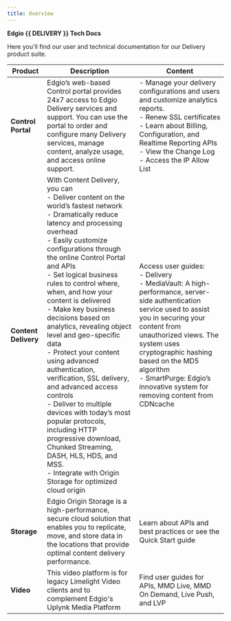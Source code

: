 ```yaml
---
title: Overview
---
```


**Edgio {{ DELIVERY }} Tech Docs**

Here you'll find our user and technical documentation for our Delivery product suite.

|Product|Description| Content|
|---|---|---|
|**Control Portal**|Edgio’s web-based Control portal provides 24x7 access to Edgio Delivery services and support. You can use the portal to order and configure many Delivery services, manage content, analyze usage, and access online support. |- Manage your delivery configurations and users and customize analytics reports. <br />- Renew SSL certificates <br />- Learn about Billing, Configuration, and Realtime Reporting APIs<br />- View the Change Log<br />- Access the IP Allow List|
|**Content Delivery**|With Content Delivery, you can<br />- Deliver content on the world’s fastest network<br />- Dramatically reduce latency and processing overhead<br />- Easily customize configurations through the online Control Portal and APIs<br />- Set logical business rules to control where, when, and how your content is delivered<br />- Make key business decisions based on analytics, revealing object level and geo-specific data<br />- Protect your content using advanced authentication, verification, SSL delivery, and advanced access controls<br />- Deliver to multiple devices with today’s most popular protocols, including HTTP progressive download, Chunked Streaming, DASH, HLS, HDS, and MSS.<br />- Integrate with Origin Storage for optimized cloud origin|Access user guides: <br />- Delivery<br />- MediaVault: A high-performance, server-side authentication service used to assist you in securing your content from unauthorized views. The system uses cryptographic hashing based on the MD5 algorithm <br />-  SmartPurge: Edgio’s innovative system for removing content from CDNcache|
|**Storage**|Edgio Origin Storage is a high-performance, secure cloud solution that enables you to replicate, move, and store data in the locations that provide optimal content delivery performance.|Learn about APIs and best practices or see the Quick Start guide|
|**Video**| This video platform is for legacy Limelight Video clients and to complement Edgio's Uplynk Media Platform|Find user guides for APIs, MMD Live, MMD On Demand, Live Push, and LVP|
